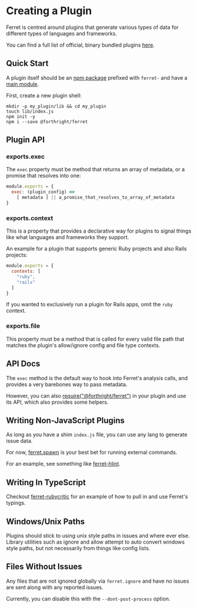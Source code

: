 # Creating a Plugin

Ferret is centred around plugins that generate various types of data for different
types of languages and frameworks.

You can find a full list of official, binary bundled plugins [here](https://ferretci.com/plugins).

## Quick Start

A plugin itself should be an [npm package](https://docs.npmjs.com/getting-started/creating-node-modules) prefixed
with `ferret-` and have a [main module](https://docs.npmjs.com/files/package.json#main).

First, create a new plugin shell:

    mkdir -p my_plugin/lib && cd my_plugin
    touch lib/index.js
    npm init -y
    npm i --save @forthright/ferret

## Plugin API

### exports.exec

The `exec` property must be method that returns an array of metadata,
or a promise that resolves into one:
```javascript
module.exports = {
  exec: (plugin_config) =>
    [ metadata ] || a_promise_that_resolves_to_array_of_metadata
}
```
### exports.context

This is a property that provides a declarative way for plugins to signal
things like what languages and frameworks they support.

An example for a plugin that supports generic
Ruby projects and also Rails projects:

```javascript
module.exports = {
  contexts: [
    "ruby",
    "rails"
  ]
}
```

If you wanted to exclusively run a plugin for Rails apps, omit the `ruby` context.

### exports.file

This property must be a method that is called for every valid file path
that matches the plugin's allow/ignore config and file type contexts.

## API Docs

The `exec` method is the default way to hook into Ferret's analysis calls,
and provides a very barebones way to pass metadata.

However, you can also [require("@forthright/ferret")](library/) in your plugin and use its
API, which also provides some helpers.

## Writing Non-JavaScript Plugins

As long as you have a shim `index.js` file, you can use any lang to generate issue
data.

For now, [ferret.spawn](interfaces/_src__types_index_d_.ferret.lib.util.html#spawn) is your best bet for running external commands.

For an example, see something like [ferret-hlint](https://github.com/forthright/ferret-hlint).

## Writing In TypeScript

Checkout [ferret-rubycritic](https://github.com/forthright/ferret-rubycritic) for an example of how to pull in and use Ferret's typings.

## Windows/Unix Paths

Plugins should stick to using unix style paths in issues and where
ever else. Library utilities such as ignore and allow attempt to auto convert
windows style paths, but not necessarily from things like config lists.

## Files Without Issues

Any files that are not ignored globally via `ferret.ignore` and have no
issues are sent along with any reported issues.

Currently, you can disable this with the `--dont-post-process` option.
